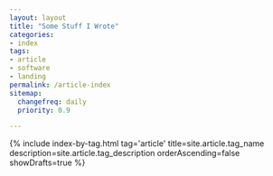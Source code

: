 ```yaml
---
layout: layout
title: "Some Stuff I Wrote"
categories:
- index
tags:
- article
- software
- landing
permalink: /article-index
sitemap:
  changefreq: daily
  priority: 0.9

---
```


{% include index-by-tag.html tag='article' title=site.article.tag_name description=site.article.tag_description orderAscending=false showDrafts=true %}
